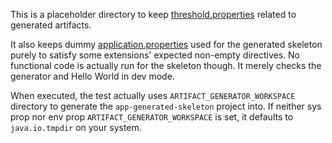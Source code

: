 This is a placeholder directory to keep
[threshold.properties](./threshold.properties) related to generated artifacts.

It also keeps dummy [application.properties](./application.properties) used for the
generated skeleton purely to satisfy some extensions' expected non-empty directives.
No functional code is actually run for the skeleton though. It merely checks the generator and Hello World in dev mode.

When executed, the test actually uses ```ARTIFACT_GENERATOR_WORKSPACE``` directory
to generate the ```app-generated-skeleton``` project into. If neither sys prop nor env prop ```ARTIFACT_GENERATOR_WORKSPACE```
is set, it defaults to ```java.io.tmpdir``` on your system.
